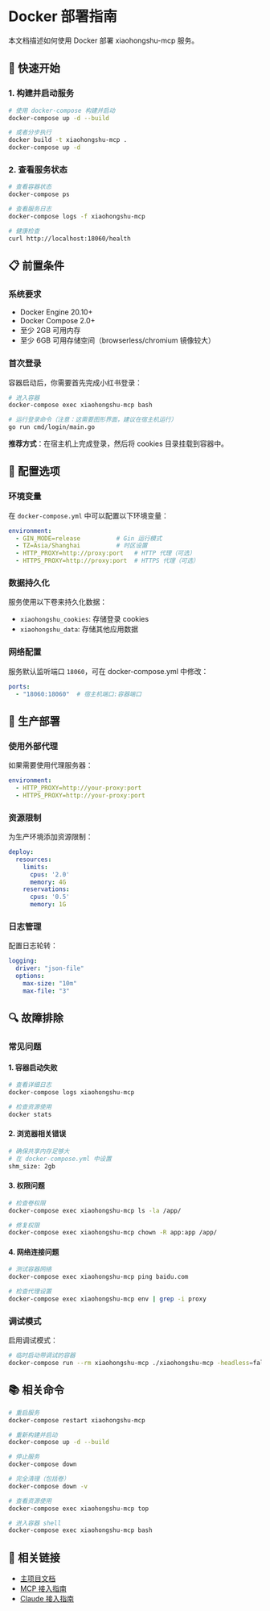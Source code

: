 # Docker 部署指南

本文档描述如何使用 Docker 部署 xiaohongshu-mcp 服务。

## 🐳 快速开始

### 1. 构建并启动服务

```bash
# 使用 docker-compose 构建并启动
docker-compose up -d --build

# 或者分步执行
docker build -t xiaohongshu-mcp .
docker-compose up -d
```

### 2. 查看服务状态

```bash
# 查看容器状态
docker-compose ps

# 查看服务日志
docker-compose logs -f xiaohongshu-mcp

# 健康检查
curl http://localhost:18060/health
```

## 📋 前置条件

### 系统要求

- Docker Engine 20.10+
- Docker Compose 2.0+
- 至少 2GB 可用内存
- 至少 6GB 可用存储空间（browserless/chromium 镜像较大）

### 首次登录

容器启动后，你需要首先完成小红书登录：

```bash
# 进入容器
docker-compose exec xiaohongshu-mcp bash

# 运行登录命令（注意：这需要图形界面，建议在宿主机运行）
go run cmd/login/main.go
```

**推荐方式**：在宿主机上完成登录，然后将 cookies 目录挂载到容器中。

## 🔧 配置选项

### 环境变量

在 `docker-compose.yml` 中可以配置以下环境变量：

```yaml
environment:
  - GIN_MODE=release          # Gin 运行模式
  - TZ=Asia/Shanghai          # 时区设置
  - HTTP_PROXY=http://proxy:port   # HTTP 代理（可选）
  - HTTPS_PROXY=http://proxy:port  # HTTPS 代理（可选）
```

### 数据持久化

服务使用以下卷来持久化数据：

- `xiaohongshu_cookies`: 存储登录 cookies
- `xiaohongshu_data`: 存储其他应用数据

### 网络配置

服务默认监听端口 `18060`，可在 docker-compose.yml 中修改：

```yaml
ports:
  - "18060:18060"  # 宿主机端口:容器端口
```

## 🚀 生产部署

### 使用外部代理

如果需要使用代理服务器：

```yaml
environment:
  - HTTP_PROXY=http://your-proxy:port
  - HTTPS_PROXY=http://your-proxy:port
```

### 资源限制

为生产环境添加资源限制：

```yaml
deploy:
  resources:
    limits:
      cpus: '2.0'
      memory: 4G
    reservations:
      cpus: '0.5'
      memory: 1G
```

### 日志管理

配置日志轮转：

```yaml
logging:
  driver: "json-file"
  options:
    max-size: "10m"
    max-file: "3"
```

## 🔍 故障排除

### 常见问题

#### 1. 容器启动失败

```bash
# 查看详细日志
docker-compose logs xiaohongshu-mcp

# 检查资源使用
docker stats
```

#### 2. 浏览器相关错误

```bash
# 确保共享内存足够大
# 在 docker-compose.yml 中设置
shm_size: 2gb
```

#### 3. 权限问题

```bash
# 检查卷权限
docker-compose exec xiaohongshu-mcp ls -la /app/

# 修复权限
docker-compose exec xiaohongshu-mcp chown -R app:app /app/
```

#### 4. 网络连接问题

```bash
# 测试容器网络
docker-compose exec xiaohongshu-mcp ping baidu.com

# 检查代理设置
docker-compose exec xiaohongshu-mcp env | grep -i proxy
```

### 调试模式

启用调试模式：

```bash
# 临时启动带调试的容器
docker-compose run --rm xiaohongshu-mcp ./xiaohongshu-mcp -headless=false
```

## 📚 相关命令

```bash
# 重启服务
docker-compose restart xiaohongshu-mcp

# 重新构建并启动
docker-compose up -d --build

# 停止服务
docker-compose down

# 完全清理（包括卷）
docker-compose down -v

# 查看资源使用
docker-compose exec xiaohongshu-mcp top

# 进入容器 shell
docker-compose exec xiaohongshu-mcp bash
```

## 🔗 相关链接

- [主项目文档](./README.md)
- [MCP 接入指南](./MCP_README.md)
- [Claude 接入指南](./CLAUDE.md)
